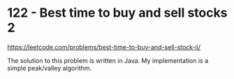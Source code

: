 # 122 - Best time to buy and sell stocks 2

https://leetcode.com/problems/best-time-to-buy-and-sell-stock-ii/

The solution to this problem is written in Java.
My implementation is a simple peak/valley algorithm.
